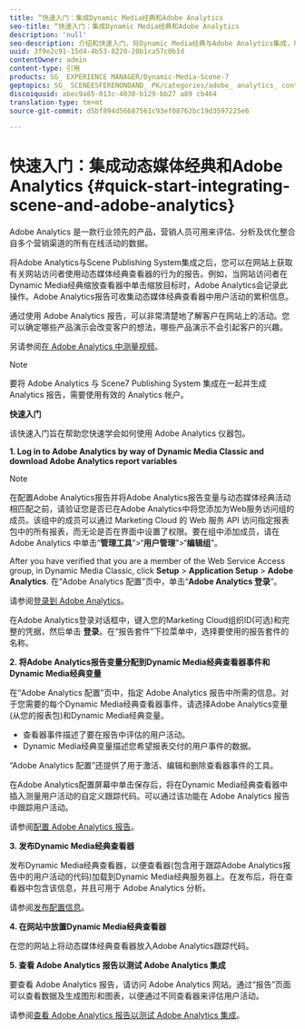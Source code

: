 ```yaml
---
title: “快速入门：集成Dynamic Media经典和Adobe Analytics
seo-title: “快速入门：集成Dynamic Media经典和Adobe Analytics
description: 'null'
seo-description: 介绍和快速入门，将Dynamic Media经典与Adobe Analytics集成，帮助您快速上手和运行。
uuid: 3f9e2c91-15d4-4b53-8220-20b1ca57c0b1d
contentOwner: admin
content-type: 引用
products: SG_ EXPERIENCE MANAGER/Dynamic-Media-Scene-7
geptopics: SG_ SCENEESFERENONDAND_ PK/categories/adobe_ analytics_ contracting_ kit
discoiquuid: abec9a85-013c-4030-b129-bb27 a89 cb464
translation-type: tm+mt
source-git-commit: d5bf894d56687561c93ef08762bc19d3597225e6

---
```



# 快速入门：集成动态媒体经典和Adobe Analytics {#quick-start-integrating-scene-and-adobe-analytics}

Adobe Analytics 是一款行业领先的产品，营销人员可用来评估、分析及优化整合自多个营销渠道的所有在线活动的数据。

将Adobe Analytics与Scene Publishing System集成之后，您可以在网站上获取有关网站访问者使用动态媒体经典查看器的行为的报告。例如，当网站访问者在Dynamic Media经典缩放查看器中单击缩放目标时，Adobe Analytics会记录此操作。Adobe Analytics报告可收集动态媒体经典查看器中用户活动的累积信息。

通过使用 Adobe Analytics 报告，可以非常清楚地了解客户在网站上的活动。您可以确定哪些产品演示会改变客户的想法，哪些产品演示不会引起客户的兴趣。

另请参阅[在 Adobe Analytics 中测量视频](https://marketing.adobe.com/resources/help/en_US/sc/appmeasurement/hbvideo/)。

>[!NOTE]
>
>要将 Adobe Analytics 与 Scene7 Publishing System 集成在一起并生成 Analytics 报告，需要使用有效的 Analytics 帐户。

**快速入门**

该快速入门旨在帮助您快速学会如何使用 Adobe Analytics 仪器包。

**1. Log in to Adobe Analytics by way of Dynamic Media Classic and download Adobe Analytics report variables**

>[!NOTE]
>
>在配置Adobe Analytics报告并将Adobe Analytics报告变量与动态媒体经典活动相匹配之前，请验证您是否已在Adobe Analytics中将您添加为Web服务访问组的成员。该组中的成员可以通过 Marketing Cloud 的 Web 服务 API 访问指定报表包中的所有报表，而无论是否在界面中设置了权限。要在组中添加成员，请在 Adobe Analytics 中单击“**管理工具**”&gt;“**用户管理**”&gt;“**编辑组**”。

After you have verified that you are a member of the Web Service Access group, in Dynamic Media Classic, click **Setup** &gt; **Application Setup** &gt; **Adobe Analytics**. 在“Adobe Analytics 配置”页中，单击“**Adobe Analytics 登录**”。

请参阅[登录到 Adobe Analytics](log-analytics.md#log_in_to_adobe_analytics)。

在Adobe Analytics登录对话框中，键入您的Marketing Cloud组织ID(可选)和完整的凭据，然后单击 **登录**。在“报告套件”下拉菜单中，选择要使用的报告套件的名称。

**2. 将Adobe Analytics报告变量分配到Dynamic Media经典查看器事件和Dynamic Media经典变量**

在“Adobe Analytics 配置”页中，指定 Adobe Analytics 报告中所需的信息。对于您需要的每个Dynamic Media经典查看器事件，请选择Adobe Analytics变量(从您的报表包)和Dynamic Media经典变量。

* 查看器事件描述了要在报告中评估的用户活动。
* Dynamic Media经典变量描述您希望报表交付的用户事件的数据。

“Adobe Analytics 配置”还提供了用于激活、编辑和删除查看器事件的工具。

在Adobe Analytics配置屏幕中单击保存后，将在Dynamic Media经典查看器中插入测量用户活动的自定义跟踪代码。可以通过该功能在 Adobe Analytics 报告中跟踪用户活动。

请参阅[配置 Adobe Analytics 报告](configuring-analytics-reports.md#configuring_adobe_analytics_reports)。

**3. 发布Dynamic Media经典查看器**

发布Dynamic Media经典查看器，以便查看器(包含用于跟踪Adobe Analytics报告中的用户活动的代码)加载到Dynamic Media经典服务器上。在发布后，将在查看器中包含该信息，并且可用于 Adobe Analytics 分析。

请参阅[发布配置信息](publishing-analytics-configuration-information.md#publishing_adobe_analytics_configuration_information)。

**4. 在网站中放置Dynamic Media经典查看器**

在您的网站上将动态媒体经典查看器放入Adobe Analytics跟踪代码。

**5. 查看 Adobe Analytics 报告以测试 Adobe Analytics 集成**

要查看 Adobe Analytics 报告，请访问 Adobe Analytics 网站。通过“报告”页面可以查看数据及生成图形和图表，以便通过不同查看器来评估用户活动。

请参阅[查看 Adobe Analytics 报告以测试 Adobe Analytics 集成](testing-integration-viewing-analytics-report.md#testing_the_integration_by_viewing_an_adobe_analytics_report)。
